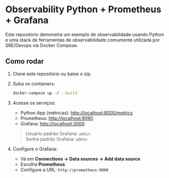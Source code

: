 #  Observability Python + Prometheus + Grafana

Este repositório demonstra um exemplo de observabilidade usando Python e uma stack de ferramentas de observabilidade comumente utilizada por SRE/Devops via Docker Compose.

##  Como rodar

1. Clone este repositório ou baixe o zip.
2. Suba os containers:
   ```bash
   docker-compose up -d --build
   ```

3. Acesse os serviços:
   - Python App (métricas): [http://localhost:8000/metrics](http://localhost:8000/metrics)
   - Prometheus: [http://localhost:9090](http://localhost:9090)
   - Grafana: [http://localhost:3000](http://localhost:3000)

   > Usuário padrão Grafana: `admin`  
   > Senha padrão Grafana: `admin`

4. Configure o Grafana:
   - Vá em **Connections → Data sources → Add data source**
   - Escolha **Prometheus**
   - Configure a URL: `http://prometheus:9090`

